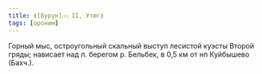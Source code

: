 ```yaml
---
title: ⦗[Бурун]⒯ II, Утюг⦘
tags: [ороним]
---
```


Горный мыс, остроугольный скальный выступ лесистой куэсты Второй гряды; нависает
над л. берегом р. Бельбек, в 0,5 км от нп Куйбышево (Бахч.).
